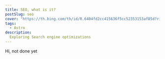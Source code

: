 ```yaml
---
title: SEO, what is it?
postSlug: seo
cover: "https://th.bing.com/th/id/R.6404fd2cc415636f5cc52353153af85d?rik=5Hjo7h7AwTzcKw&pid=ImgRaw&r=0"
tags:
  - Astro
description:
  Exploring Search engine optimizations
---
```


Hi, not done yet